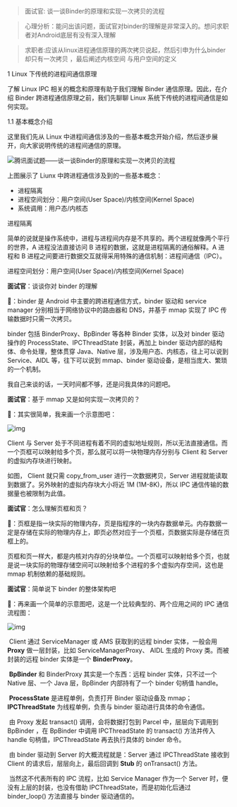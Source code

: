 > 面试官: 谈一谈Binder的原理和实现一次拷贝的流程

> 心理分析：能问出该问题，面试官对binder的理解是非常深入的。想问求职者对Android底层有没有深入理解

> 求职者:应该从linux进程通信原理的两次拷贝说起，然后引申为什么binder却只有一次拷贝 ，最后阐述内核空间 与用户空间的定义

1 Linux 下传统的进程间通信原理

了解 Linux IPC 相关的概念和原理有助于我们理解 Binder 通信原理。因此，在介绍 Binder 跨进程通信原理之前，我们先聊聊 Linux 系统下传统的进程间通信是如何实现。

1.1 基本概念介绍

这里我们先从 Linux 中进程间通信涉及的一些基本概念开始介绍，然后逐步展开，向大家说明传统的进程间通信的原理。

![腾讯面试题——谈一谈Binder的原理和实现一次拷贝的流程](http://p3.pstatp.com/large/pgc-image/3ca508047d374f48b55e45f4693ceaa7)

 

上图展示了 Liunx 中跨进程通信涉及到的一些基本概念：

- 进程隔离
- 进程空间划分：用户空间(User Space)/内核空间(Kernel Space)
- 系统调用：用户态/内核态

进程隔离

简单的说就是操作系统中，进程与进程间内存是不共享的。两个进程就像两个平行的世界，A 进程没法直接访问 B 进程的数据，这就是进程隔离的通俗解释。A 进程和 B 进程之间要进行数据交互就得采用特殊的通信机制：进程间通信（IPC）。

进程空间划分：用户空间(User Space)/内核空间(Kernel Space)



**面试官**：谈谈你对 binder 的理解

🤔️：binder 是 Android 中主要的跨进程通信方式，binder 驱动和 service manager 分别相当于网络协议中的路由器和 DNS，并基于 mmap 实现了 IPC 传输数据时只需一次拷贝。

binder 包括 BinderProxy、BpBinder 等各种 Binder 实体，以及对 binder 驱动操作的 ProcessState、IPCThreadState 封装，再加上 binder 驱动内部的结构体、命令处理，整体贯穿 Java、Native 层，涉及用户态、内核态，往上可以说到 Service、AIDL 等，往下可以说到 mmap、binder 驱动设备，是相当庞大、繁琐的一个机制。

我自己来谈的话，一天时间都不够，还是问我具体的问题吧。

**面试官**：基于 mmap 又是如何实现一次拷贝的？

🤔️：其实很简单，我来画一个示意图吧：

![img](F:/BaiduNetdiskDownload/Binder机制详解（驱动层）/资料/Binder文章/2.jpg)

Client 与 Server 处于不同进程有着不同的虚拟地址规则，所以无法直接通信。而一个页框可以映射给多个页，那么就可以将一块物理内存分别与 Client 和 Server 的虚拟内存块进行映射。

如图， Client 就只需 copy_from_user 进行一次数据拷贝，Server 进程就能读取到数据了。另外映射的虚拟内存块大小将近 1M (1M-8K)，所以 IPC 通信传输的数据量也被限制为此值。

**面试官**：怎么理解页框和页？ 

🤔️：页框是指一块实际的物理内存，页是指程序的一块内存数据单元。内存数据一定是存储在实际的物理内存上，即页必然对应于一个页框，页数据实际是存储在页框上的。

页框和页一样大，都是内核对内存的分块单位。一个页框可以映射给多个页，也就是说一块实际的物理存储空间可以映射给多个进程的多个虚拟内存空间，这也是 mmap 机制依赖的基础规则。

**面试官**：简单说下 binder 的整体架构吧

🤔️：再来画一个简单的示意图吧，这是一个比较典型的、两个应用之间的 IPC 通信流程图：

![img](https://mmbiz.qpic.cn/sz_mmbiz_png/af0927004qrz9gGbgaNC9Qe4ec8rbR1ibfPBPIyHNnQ64saicm2GD09OeUnSg5ZiaxCxiaDickCyibRyuZYBfF4FGibtQ/640?wx_fmt=png&tp=webp&wxfrom=5&wx_lazy=1&wx_co=1)

​		Client 通过 ServiceManager 或 AMS 获取到的远程 binder 实体，一般会用 **Proxy** 做一层封装，比如 ServiceManagerProxy、 AIDL 生成的 Proxy 类。而被封装的远程 binder 实体是一个 **BinderProxy**。

​	**BpBinder** 和 BinderProxy 其实是一个东西：远程 binder 实体，只不过一个 Native 层、一个 Java 层，BpBinder 内部持有了一个 binder 句柄值 handle。

​	**ProcessState** 是进程单例，负责打开 Binder 驱动设备及 mmap；**IPCThreadState** 为线程单例，负责与 binder 驱动进行具体的命令通信。

​		由 Proxy 发起 transact() 调用，会将数据打包到 Parcel 中，层层向下调用到 BpBinder ，在 BpBinder 中调用 IPCThreadState 的 transact() 方法并传入 handle 句柄值，IPCThreadState 再去执行具体的 binder 命令。

​		由 binder 驱动到 Server 的大概流程就是：Server 通过 IPCThreadState 接收到 Client 的请求后，层层向上，最后回调到 **Stub** 的 onTransact() 方法。

​		当然这不代表所有的 IPC 流程，比如 Service Manager 作为一个 Server 时，便没有上层的封装，也没有借助 IPCThreadState，而是初始化后通过 binder_loop() 方法直接与 binder 驱动通信的。



